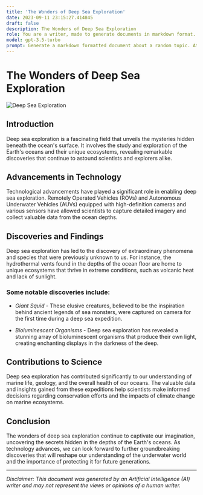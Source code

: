 ```yaml
---
title: 'The Wonders of Deep Sea Exploration'
date: 2023-09-11 23:15:27.414845
draft: false
description: The Wonders of Deep Sea Exploration
role: You are a writer, made to generate documents in markdown format. It is very important that all of the documents you generate are in valid markdown format.
model: gpt-3.5-turbo
prompt: Generate a markdown formatted document about a random topic. At the bottom, include a disclaimer explaining that the document was generated by you. The first line of the document should be the title. Make sure that the entire document is in proper markdown format, using a mix of various tags to make the document visually appealing.
---
```


# The Wonders of Deep Sea Exploration

![Deep Sea Exploration](https://www.example.com/deepseaimage.jpg)

## Introduction

Deep sea exploration is a fascinating field that unveils the mysteries hidden beneath the ocean's surface. It involves the study and exploration of the Earth's oceans and their unique ecosystems, revealing remarkable discoveries that continue to astound scientists and explorers alike.

## Advancements in Technology

Technological advancements have played a significant role in enabling deep sea exploration. Remotely Operated Vehicles (ROVs) and Autonomous Underwater Vehicles (AUVs) equipped with high-definition cameras and various sensors have allowed scientists to capture detailed imagery and collect valuable data from the ocean depths.

## Discoveries and Findings

Deep sea exploration has led to the discovery of extraordinary phenomena and species that were previously unknown to us. For instance, the hydrothermal vents found in the depths of the ocean floor are home to unique ecosystems that thrive in extreme conditions, such as volcanic heat and lack of sunlight.

### Some notable discoveries include:

- *Giant Squid* - These elusive creatures, believed to be the inspiration behind ancient legends of sea monsters, were captured on camera for the first time during a deep sea expedition.

- *Bioluminescent Organisms* - Deep sea exploration has revealed a stunning array of bioluminescent organisms that produce their own light, creating enchanting displays in the darkness of the deep.

## Contributions to Science

Deep sea exploration has contributed significantly to our understanding of marine life, geology, and the overall health of our oceans. The valuable data and insights gained from these expeditions help scientists make informed decisions regarding conservation efforts and the impacts of climate change on marine ecosystems.

## Conclusion

The wonders of deep sea exploration continue to captivate our imagination, uncovering the secrets hidden in the depths of the Earth's oceans. As technology advances, we can look forward to further groundbreaking discoveries that will reshape our understanding of the underwater world and the importance of protecting it for future generations.

---

*Disclaimer: This document was generated by an Artificial Intelligence (AI) writer and may not represent the views or opinions of a human writer.*